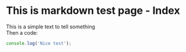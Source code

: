 # This is markdown test page - Index

This is a simple text to tell something  
Then a code:

```js
console.log('Nice test');
```